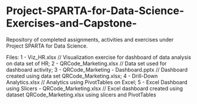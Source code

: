# Project-SPARTA-for-Data-Science-Exercises-and-Capstone-
Repository of completed assignments, activities and exercises under Project SPARTA for Data Science.

Files:
1 - Viz_HR.xlsx  //  Visualization exercise for dashboard of data analysis on data set of HR;
2 - QRCode_Marketing.xlsx  //  Data set used for dashboard activity;
3 - QRCode_Marketing - Dashboard.pptx  //  Dashboard created using data set QRCode_Marketing.xlsx;
4 - Drill-Down Analytics.xlsx  //  Analytics using PivotTables on Excel;
5 - Excel Dashboard using Slicers - QRCode_Marketing.xlsx  //  Excel dashboard created using dataset QRCode_Marketing.xlsx using slicers and PivotTables
